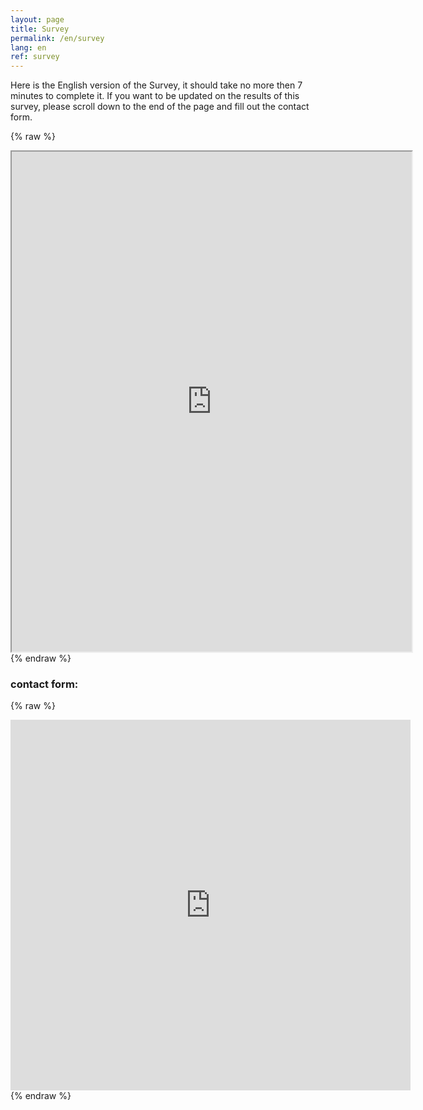```yaml
---
layout: page
title: Survey
permalink: /en/survey
lang: en
ref: survey
---
```



Here is the English version of the Survey, it should take no more then 7 minutes to complete it. If you want to be updated on the results of this survey, please scroll down to the end of the page and fill out the contact form.

{% raw %}
 <div class="scratch-preview">
  <iframe src="https://docs.google.com/forms/d/e/1FAIpQLSd48nAvLHOrbHQgJBnPh4LRmB0mIXCWt7HWZp910cQgbJPv8w/viewform?embedded=true" width="640" height="800" frameborder="1" marginheight="0" marginwidth="0">
  </iframe>
 </div>
{% endraw %}



### contact form:

{% raw %}
 <div class="scratch-preview">
  <iframe src="https://goo.gl/forms/FhR33bynWzwPb4DU2" width="640" height="593" frameborder="0" marginheight="0" marginwidth="0">
  </iframe>
 </div>
{% endraw %}
